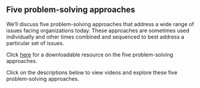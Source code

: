 ## Five problem-solving approaches

We’ll discuss five problem-solving approaches that address a wide range of issues facing organizations today. These approaches are sometimes used individually and other times combined and sequenced to best address a particular set of issues.

Click [here]([here](https://github.com/adeleke123/Mckinsey-Forward-Program/files/11598358/PS-Five-Problem-Solving-Approaches.pdf)) for a downloadable resource on the five problem-solving approaches.

Click on the descriptions below to view videos and explore these five problem-solving approaches.

